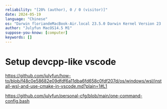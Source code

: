 ```yaml
---
reliability: "[20% (author), 0 / 0 (visitor)]"
date: 2024-05-19
language: "Chinese"
os: "Darwin floriandeMacBook-Air.local 23.5.0 Darwin Kernel Version 23.5.0: Wed May  1 20:16:51 PDT 2024; root:xnu-10063.121.3~5/RELEASE_ARM64_T8103 arm64"
author: "Julyfun MacOS14.5 M1"
suppose-you-know: [computer]
keywords: []
---
```


# Setup devcpp-like vscode

https://github.com/julyfun/how-to/blob/f48c0e58682e09dfdf6a11dba6fd658c0fdf207d/os/windows/wsl/install-wsl-and-use-cmake-in-vscode.md?plain=1#L1

https://github.com/julyfun/personal-cfg/blob/main/one-command-config.bash
